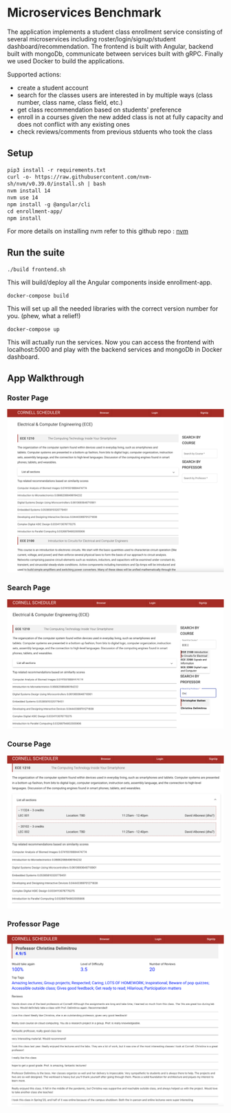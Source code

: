 # Microservices Benchmark
The application implements a student class enrollment service consisting of several microservices including roster/login/signup/student dashboard/recommendation. The frontend is built with Angular, backend built with mongoDb, communicate between services built with gRPC. Finally we used Docker to build the applications. 

Supported actions:
- create a student account
- search for the classes users are interested in by multiple ways (class number, class name, class field, etc.)
- get class recommendation based on students' preference
- enroll in a courses given the new added class is not at fully capacity and does not conflict with any existing ones
- check reviews/comments from previous stduents who took the class

## Setup
```
pip3 install -r requirements.txt
curl -o- https://raw.githubusercontent.com/nvm-sh/nvm/v0.39.0/install.sh | bash
nvm install 14
nvm use 14
npm install -g @angular/cli
cd enrollment-app/
npm install
```
For more details on installing nvm refer to this github repo : [nvm](https://github.com/nvm-sh/nvm#install--update-script)

## Run the suite
```
./build frontend.sh
```
This will build/deploy all the Angular components inside enrollment-app.
```
docker-compose build
```
This will set up all the needed libraries with the correct version number for you. (phew, what a relief!)
```
docker-compose up
```
This will actually run the services. Now you can access the frontend with localhost:5000 and play with the backend services and mongoDb in Docker dashboard.

## App Walkthrough
### Roster Page
![Roster Page](https://github.com/joyhuan/MicroservicesBenchmark/blob/main/images/roster_page.png)
### Search Page
![Search Page](https://github.com/joyhuan/MicroservicesBenchmark/blob/main/images/search.png)
### Course Page
![Course Page](https://github.com/joyhuan/MicroservicesBenchmark/blob/main/images/course_page.png)
### Professor Page
![Professor Page](https://github.com/joyhuan/MicroservicesBenchmark/blob/main/images/prof_page.png)